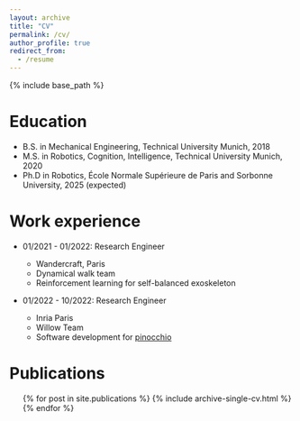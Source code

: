 ```yaml
---
layout: archive
title: "CV"
permalink: /cv/
author_profile: true
redirect_from:
  - /resume
---
```


{% include base_path %}

Education
======
* B.S. in Mechanical Engineering, Technical University Munich, 2018
* M.S. in Robotics, Cognition, Intelligence, Technical University Munich, 2020
* Ph.D in Robotics, École Normale Supérieure de Paris and Sorbonne University, 2025 (expected)

Work experience
======
* 01/2021 - 01/2022: Research Engineer
  * Wandercraft, Paris
  * Dynamical walk team
  * Reinforcement learning for self-balanced exoskeleton

* 01/2022 - 10/2022: Research Engineer
  * Inria Paris
  * Willow Team
  * Software development for [pinocchio](https://github.com/stack-of-tasks/pinocchio)
  
<!-- Skills
======
* Skill 1
* Skill 2
  * Sub-skill 2.1
  * Sub-skill 2.2
  * Sub-skill 2.3
* Skill 3 -->

Publications
======
  <ul>{% for post in site.publications %}
    {% include archive-single-cv.html %}
  {% endfor %}</ul>
  

